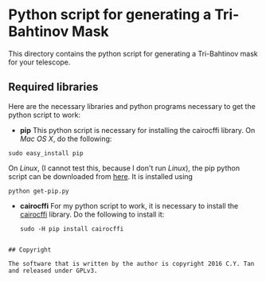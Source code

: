 # Python script for generating a Tri-Bahtinov Mask

This directory contains the python script for generating a Tri-Bahtinov mask for your telescope.

## Required libraries

Here are the necessary libraries and python programs necessary to get
the python script to work:

* **pip** This python script is necessary for installing the cairocffi
library. On _Mac OS X_, do the following:
```
sudo easy_install pip
```
On _Linux_,  (I cannot test this, because I don't run _Linux_), 
the pip python script can be downloaded from
[here](https://pip.pypa.io/en/stable/installing/). It is installed using
```
python get-pip.py
```
* **cairocffi** For my python script to work, it is necessary to
  install the [cairocffi](https://github.com/SimonSapin/cairocffi)
  library. Do the following to install it:
  ```
  sudo -H pip install cairocffi
```

## Copyright

The software that is written by the author is copyright 2016 C.Y. Tan
and released under GPLv3.


